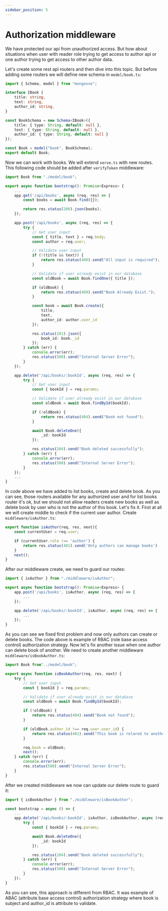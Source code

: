 ```yaml
---
sidebar_position: 5
---
```


# Authorization middleware
We have protected our api from unauthorized access. But how about situations when user with reader role trying to get access to author api or one author trying to get access to other author data. 

Let's create some rest api routers and then dive into this topic. But before adding some routers we will define new schema in `model/book.ts`:

```ts
import { Schema, model } from "mongoose";

interface IBook {
    title: string,
    text: string,
    author_id: string,
}

const BookSchema = new Schema<IBook>({
    title: { type: String, default: null },
    text: { type: String, default: null },
    author_id: { type: String, default: null }
});

const Book = model("book", BookSchema);
export default Book;
```

Now we can work with books. We will extend `serve.ts` with new routes. This following code should be added after `verifyToken` middleware:
```ts
import Book from "./model/book";

export async function bootstrap(): Promise<Express> {
    ...
    app.get('/api/books', async (req, res) => {
        const books = await Book.find({});

        return res.status(200).json(books);
    });

    app.post('/api/books', async (req, res) => {
        try {
            // Get user input
            const { title, text } = req.body;
            const author = req.user;

            // Validate user input
            if (!(title && text)) {
                return res.status(400).send("All input is required");
            }

            // Validate if user already exist in our database
            const oldBook = await Book.findOne({ title });

            if (oldBook) {
                return res.status(409).send("Book Already Exist.");
            }

            const book = await Book.create({
                title,
                text,
                author_id: author.user_id
            });

            res.status(201).json({
                book_id: book._id
            });
        } catch (err) {
            console.error(err);
            res.status(500).send("Internal Server Error");
        }
    });

    app.delete('/api/books/:bookId', async (req, res) => {
        try {
            // Get user input
            const { bookId } = req.params;

            // Validate if user already exist in our database
            const oldBook = await Book.findById(bookId);

            if (!oldBook) {
                return res.status(404).send("Book not found");
            }

            await Book.deleteOne({
                _id: bookId
            });

            res.status(204).send("Book deleted successfully");
        } catch (err) {
            console.error(err);
            res.status(500).send("Internal Server Error");
        }
    });
    ...
}
```

In code above we have added to list books, create and delete book. As you can see, those routers available for any authorized user and for list books router it's ok, but we should  not allow readers create new books as well as delete book by user who is not the author of this book. Let's fix it.
First at all we will create middle to check if the current user author.  Create `middleware/isAuthor.ts`:

```ts
export function isAuthor(req, res, next){
    const currentUser = req.user;

    if (currentUser.role !== 'author') {
        return res.status(401).send('Only authors can manage books')
    }
    next();
}
```

After our middleware create, we need to guard our routes:

```ts
import { isAuthor } from "./middleware/isAuthor";

export async function bootstrap(): Promise<Express> {
    app.post('/api/books', isAuthor, async (req, res) => {
        ...
    });

    app.delete('/api/books/:bookId', isAuthor, async (req, res) => {
        ...
    });
}
```

As you can see we fixed first problem and now only authors can create or delete books. The code above is example of RBAC (role base access control) authorization strategy.
Now let's fix another issue when one author can delete book of another. We need to create another middleware `middleware/isBookAuthor.ts`:

```ts
import Book from"../model/book";

export async function isBookAuthor(req, res, next) {
    try {
        // Get user input
        const { bookId } = req.params;

        // Validate if user already exist in our database
        const oldBook = await Book.findById(bookId);

        if (!oldBook) {
            return res.status(404).send("Book not found");
        }

        if (oldBook.author_id !== req.user.user_id) {
            return res.status(401).send("This book is relared to another author");
        }

        req.book = oldBook;
        next();
    } catch (err) {
        console.error(err);
        res.status(500).send("Internal Server Error");
    }
}
```

After we created middleware we now can update our delete route to guard it:
```ts
import { isBookAuthor } from "./middleware/isBookAuthor";

const bootstrap = async () => {
    ...
    app.delete('/api/books/:bookId', isAuthor, isBookAuthor, async (req, res) => {
        try {
            const { bookId } = req.params;

            await Book.deleteOne({
                _id: bookId
            });

            res.status(204).send("Book deleted successfully");
        } catch (err) {
            console.error(err);
            res.status(500).send("Internal Server Error");
        }
    });
}
```

As you can see, this approach is different from RBAC. It was example of ABAC (attribute base access control) authorization strategy where book is subject and author_id is attribute to validate.
